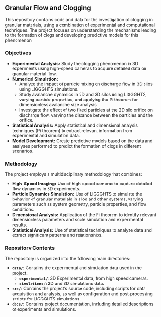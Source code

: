 ## Granular Flow and Clogging

This repository contains code and data for the investigation of clogging in granular materials, using a combination of experimental and computational techniques. The project focuses on understanding the mechanisms leading to the formation of clogs and developing predictive models for this phenomenon.

### Objectives

* **Experimental Analysis:** Study the clogging phenomenon in 3D experiments using high-speed cameras to acquire detailed data on granular material flow.
* **Numerical Simulation:**
    * Analyze the impact of particle mixing on discharge flow in 3D silos using LIGGGHTS simulations.
    * Study avalanche dynamics in 2D and 3D silos using LIGGGHTS, varying particle properties, and applying the Pi theorem for dimensionless avalanche size analysis.
    * Investigate the effect of two fixed particles at the 2D silo orifice on discharge flow, varying the distance between the particles and the orifice.
* **Statistical Analysis:** Apply statistical and dimensional analysis techniques (Pi theorem) to extract relevant information from experimental and simulation data.
* **Model Development:** Create predictive models based on the data and analyses performed to predict the formation of clogs in different scenarios.

### Methodology

The project employs a multidisciplinary methodology that combines:

* **High-Speed Imaging:** Use of high-speed cameras to capture detailed flow dynamics in 3D experiments.
* **Particle Dynamics Simulation:** Use of LIGGGHTS to simulate the behavior of granular materials in silos and other systems, varying parameters such as system geometry, particle properties, and flow conditions.
* **Dimensional Analysis:** Application of the Pi theorem to identify relevant dimensionless parameters and scale simulation and experimental results.
* **Statistical Analysis:** Use of statistical techniques to analyze data and extract significant patterns and relationships.

### Repository Contents

The repository is organized into the following main directories:

* **`data/`**: Contains the experimental and simulation data used in the project.
    * **`experimental/`**: 3D Experimental data, from high speed cameras.
    * **`simulations/`**: 2D and 3D simulations data.
* **`src/`**: Contains the project's source code, including scripts for data acquisition and analysis, as well as configuration and post-processing scripts for LIGGGHTS simulations.
* **`docs/`**: Contains project documentation, including detailed descriptions of experiments and simulations.
